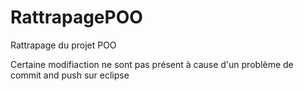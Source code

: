 # RattrapagePOO
Rattrapage du projet POO







Certaine modifiaction ne sont pas présent à cause d'un problème de commit and push sur eclipse
